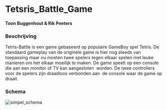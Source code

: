 # Tetsris_Battle_Game 
#### Toon Buggenhout & Rik Peeters

### Beschrijving
Tetris-Battle is een game gebaseerd op populaire GameBoy spel Tetris. De 
standaard gameplay van de originele game is hier nog steeds van 
toepassing maar nu moeten twee spelers tegen elkaar spelen met leuke 
manieren om het elkaar moeilijk te maken.
De game speelt op een console die aan een monitor of TV kan aangesloten 
worden. De twee controllers voor de spelers zijn draadloos verbonden aan 
de console waar de game op draait. 

### Schema
![simpel_schema](/Opmaak/Schema/schema_projectvorstel.PNG)

